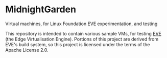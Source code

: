 # MidnightGarden
Virtual machines, for Linux Foundation EVE experimentation, and testing

This repository is intended to contain various sample VMs, for testing [EVE](https://github.com/lf-edge/eve) (the Edge Virtualisation Engine). Portions of this project are derived from EVE's build system, so this project is licensed under the terms of the Apache License 2.0.
